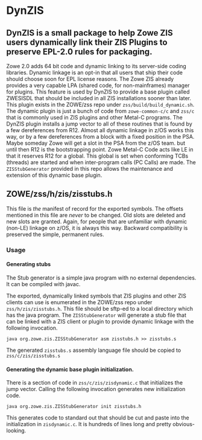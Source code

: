 # DynZIS

## DynZIS is a small package to help Zowe ZIS users dynamically link their ZIS Plugins to preserve EPL-2.0 rules for packaging.

Zowe 2.0 adds 64 bit code and dynamic linking to its server-side coding
libraries. Dynamic linkage is an opt-in that all users that ship their code
should choose soon for EPL license reasons. The Zowe ZIS already provides a very
capable LPA (shared code, for non-mainframes) manager for plugins. This feature
is used by DynZIS to provide a base plugin called ZWESISDL that should be
included in all ZIS installations sooner than later. This plugin exists in the
ZOWE/zss repo under `zss/build/build_dynamic.sh`. The dynamic plugin is just a
bunch of code from `zowe-common-c/c` and `zss/c` that is commonly used in ZIS
plugins and other Metal-C programs. The DynZIS plugin installs a jump vector to
all of these routines that is found by a few dereferences from R12. Almost all
dynamic linkage in z/OS works this way, or by a few dereferences from a block
with a fixed position in the PSA. Maybe someday Zowe will get a slot in the PSA
from the z/OS team. but until then R12 is the bootstrapping point. Zowe Metal-C
Code acts like LE in that it reserves R12 for a global. This global is set when
conforming TCBs (threads) are started and when inter-program calls (PC Calls)
are made. The `ZISStubGenerator` provided in this repo allows the maintenance
and extension of this dynamic base plugin.

## ZOWE/zss/h/zis/zisstubs.h

This file is *the* manifest of record for the exported symbols. The offsets
mentioned in this file are *never* to be changed. Old slots are deleted and new
slots are granted. Again, for people that are unfamiliar with dynamic (non-LE)
linkage on z/OS, it is always this way. Backward compatibility is preserved the
simple, permanent rules.

### Usage

#### Generating stubs

The Stub generator is a simple java program with no external dependencies. It
can be compiled with javac.

The exported, dynamically linked symbols that ZIS plugins and other ZIS clients
can use is enumerated in the ZOWE/zss repo under `zss/h/zis/zisstubs.h`. This
file should be sftp-ed to a local directory which has the java program.
The `ZISStubGenerator` will generate a stub file that can be linked with a ZIS
client or plugin to provide dynamic linkage with the following invocation.

`java org.zowe.zis.ZISStubGenerator asm zisstubs.h >> zisstubs.s`

The generated `zisstubs.s` assembly language file should be copied to
`zss/c/zis/zisstubs.s`

#### Generating the dynamic base plugin initialization.

There is a section of code in `zss/c/zis/zisdynamic.c` that initializes the jump
vector. Calling the following invocation generates new initialization code.

`java org.zowe.zis.ZISStubGenerator init zisstubs.h`

This generates code to standard out that should be cut and paste into the
initialization in `zisdynamic.c`. It is hundreds of lines long and pretty
obvious-looking.  
